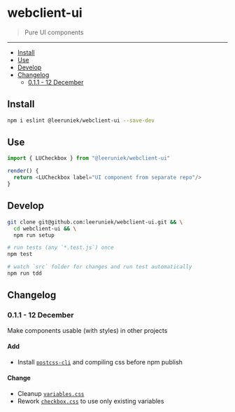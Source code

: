# webclient-ui

> Pure UI components

---

<!-- MarkdownTOC levels="1,2,3" autolink="true" indent="  " -->

- [Install](#install)
- [Use](#use)
- [Develop](#develop)
- [Changelog](#changelog)
  - [0.1.1 - 12 December](#011---12-december)

<!-- /MarkdownTOC -->

## Install

```bash
npm i eslint @leeruniek/webclient-ui --save-dev
```

## Use 

```js
import { LUCheckbox } from "@leeruniek/webclient-ui"

render() {
  return <LUCheckbox label="UI component from separate repo"/>
}
```

## Develop

```bash
git clone git@github.com:leeruniek/webclient-ui.git && \
  cd webclient-ui && \
  npm run setup

# run tests (any `*.test.js`) once
npm test

# watch `src` folder for changes and run test automatically
npm run tdd
```

## Changelog

### 0.1.1 - 12 December

Make components usable (with styles) in other projects

#### Add

- Install [`postcss-cli`](https://github.com/postcss/postcss-cli) and compiling css before npm publish

#### Change

- Cleanup [`variables.css`](src/styles/variables.css)
- Rework [`checkbox.css`](src/checkbox/checkbox.css) to use only existing variables
